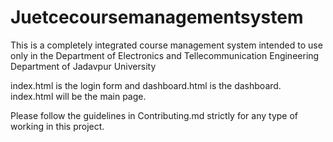 # Juetcecoursemanagementsystem
This is a completely integrated course management system intended to use only in the Department of Electronics and Tellecommunication Engineering Department of Jadavpur University

index.html is the login form and dashboard.html is the dashboard.
index.html will be the main page.

Please follow the guidelines in Contributing.md strictly for any type of working in this project.
